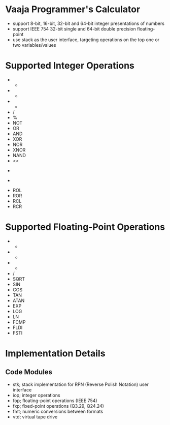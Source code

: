 # Vaaja Programmer's Calculator

- support 8-bit, 16-bit, 32-bit and 64-bit integer presentations of numbers
- support IEEE 754 32-bit single and 64-bit double precision floating-point
- use stack as the user interface, targeting operations on the top one or two
  variables/values

# Supported Integer Operations

- +
- -
- *
- /
- %
- NOT
- OR
- AND
- XOR
- NOR
- XNOR
- NAND
- <<
- >>
- >>>
- ROL
- ROR
- RCL
- RCR

# Supported Floating-Point Operations

- +
- -
- *
- /
- SQRT
- SIN
- COS
- TAN
- ATAN
- EXP
- LOG
- LN
- FCMP
- FLDI
- FSTI

# Implementation Details

## Code Modules

- stk; stack implementation for RPN (Reverse Polish Notation) user interface
- iop; integer operations
- fop; floating-point operations (IEEE 754)
- fxp; fixed-point operations (Q3.29, Q24.24)
- fmt; numeric conversions between formats
- vtd; virtual tape drive

